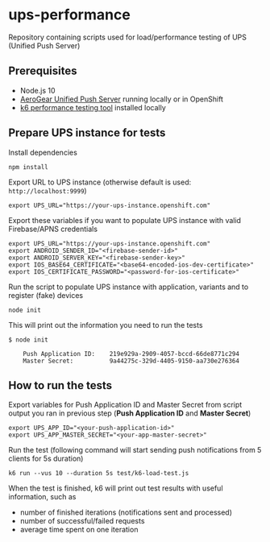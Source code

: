 # ups-performance
Repository containing scripts used for load/performance testing of UPS (Unified Push Server)

## Prerequisites
* Node.js 10
* [AeroGear Unified Push Server](https://github.com/aerogear/aerogear-unifiedpush-server) running locally or in OpenShift
* [k6 performance testing tool](https://k6.io/) installed locally

## Prepare UPS instance for tests

Install dependencies
```
npm install
```

Export URL to UPS instance (otherwise default is used: `http://localhost:9999`)
```
export UPS_URL="https://your-ups-instance.openshift.com"
```

Export these variables if you want to populate UPS instance with valid Firebase/APNS credentials
```
export UPS_URL="https://your-ups-instance.openshift.com"
export ANDROID_SENDER_ID="<firebase-sender-id>"
export ANDROID_SERVER_KEY="<firebase-sender-key>"
export IOS_BASE64_CERTIFICATE="<base64-encoded-ios-dev-certificate>"
export IOS_CERTIFICATE_PASSWORD="<password-for-ios-certificate>"
```

Run the script to populate UPS instance with application, variants and to register (fake) devices
```
node init
```

This will print out the information you need to run the tests

```
$ node init

    Push Application ID:    219e929a-2909-4057-bccd-66de8771c294
    Master Secret:          9a44275c-329d-4405-9150-aa730e276364
```

## How to run the tests

Export variables for Push Application ID and Master Secret from script output you ran in
previous step (**Push Application ID** and **Master Secret**)

```
export UPS_APP_ID="<your-push-application-id>"
export UPS_APP_MASTER_SECRET="<your-app-master-secret>"
```

Run the test (following command will start sending push notifications from 5 clients
for 5s duration)

```
k6 run --vus 10 --duration 5s test/k6-load-test.js
```

When the test is finished, k6 will print out test results with useful information, such as
* number of finished iterations (notifications sent and processed)
* number of successful/failed requests
* average time spent on one iteration
